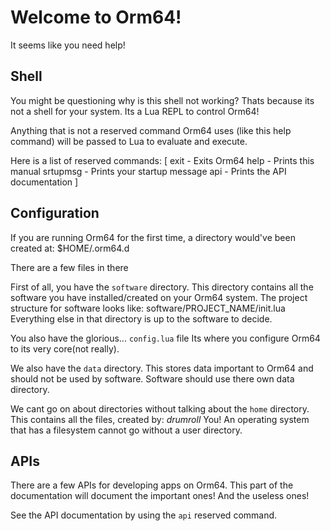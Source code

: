 # Welcome to Orm64!
It seems like you need help!

## Shell
You might be questioning why is this shell not working?
Thats because its not a shell for your system. Its a Lua REPL to control Orm64!

Anything that is not a reserved command Orm64 uses (like this help command) will be passed to Lua to evaluate and execute.

Here is a list of reserved commands: [
    exit - Exits Orm64
    help - Prints this manual
    srtupmsg - Prints your startup message
    api - Prints the API documentation
]

## Configuration
If you are running Orm64 for the first time, a directory would've been created at: $HOME/.orm64.d

There are a few files in there

First of all, you have the `software` directory. 
This directory contains all the software you have installed/created on your Orm64 system.
The project structure for software looks like: software/PROJECT_NAME/init.lua
Everything else in that directory is up to the software to decide.

You also have the glorious... `config.lua` file
Its where you configure Orm64 to its very core(not really).

We also have the `data` directory.
This stores data important to Orm64 and should not be used by software.
Software should use there own data directory.

We cant go on about directories without talking about the `home` directory.
This contains all the files, created by: *drumroll* You!
An operating system that has a filesystem cannot go without a user directory.

## APIs

There are a few APIs for developing apps on Orm64.
This part of the documentation will document the important ones!
And the useless ones!

See the API documentation by using the `api` reserved command.

